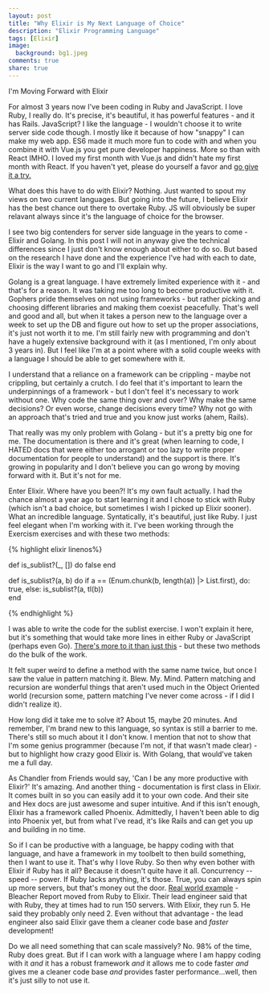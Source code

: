 ```yaml
---
layout: post
title: "Why Elixir is My Next Language of Choice"
description: "Elixir Programming Language"
tags: [Elixir]
image:
  background: bg1.jpeg
comments: true
share: true
---
```


I'm Moving Forward with Elixir

For almost 3 years now I've been coding in Ruby and JavaScript. I love Ruby, I really do. It's precise, it's beautiful, it has powerful features - and it has Rails. JavaScript? I like the language - I wouldn't choose it to write server side code though. I mostly like it because of how "snappy" I can make my web app. ES6 made it much more fun to code with and when you combine it with Vue.js you get pure developer happiness. More so than with React IMHO. I loved my first month with Vue.js and didn't hate my first month with React. If you haven't yet, please do yourself a favor and [go give it a try.](https://vuejs.org/)

What does this have to do with Elixir? Nothing. Just wanted to spout my views on two current languages. But going into the future, I believe Elixir has the best chance out there to overtake Ruby. JS will obviously be super relavant always since it's the language of choice for the browser.

I see two big contenders for server side language in the years to come - Elixir and Golang. In this post I will not in anyway give the technical differences since I just don't know enough about either to do so. But based on the research I have done and the experience I've had with each to date, Elixir is the way I want to go and I'll explain why.

Golang is a great language. I have extremely limited experience with it - and that's for a reason. It was taking me too long to become productive with it. Gophers pride themselves on not using frameworks - but rather picking and choosing different libraries and making them coexist peacefully. That's well and good and all, but when it takes a person new to the language over a week to set up the DB and figure out how to set up the proper associations, it's just not worth it to me. I'm still fairly new with programming and don't have a hugely extensive background with it (as I mentioned, I'm only about 3 years in). But I feel like I'm at a point where with a solid couple weeks with a language I should be able to get somewhere with it.

I understand that a reliance on a framework can be crippling - maybe not crippling, but certainly a crutch. I do feel that it's important to learn the underpinnings of a framework - but I don't feel it's necessary to work without one. Why code the same thing over and over? Why make the same decisions? Or even worse, change decisions every time? Why not go with an approach that's tried and true and you know just works (ahem, Rails).

That really was my only problem with Golang - but it's a pretty big one for me. The documentation is there and it's great (when learning to code, I HATED docs that were either too arrogant or too lazy to write proper documentation for people to understand) and the support is there. It's growing in popularity and I don't believe you can go wrong by moving forward with it. But it's not for me.

Enter Elixir. Where have you been?! It's my own fault actually. I had the chance almost a year ago to start learning it and I chose to stick with Ruby (which isn't a bad choice, but sometimes I wish I picked up Elixir sooner). What an incredible language. Syntatically, it's beautiful, just like Ruby. I just feel elegant when I'm working with it. I've been working through the Exercism exercises and with these two methods:

{% highlight elixir linenos%}

def is_sublist?(_, []) do
  false
end

def is_sublist?(a, b) do
  if a == (Enum.chunk(b, length(a)) |> List.first), do: true, else: is_sublist?(a, tl(b))  
end

{% endhighlight %}

I was able to write the code for the sublist exercise. I won't explain it here, but it's something that would take more lines in either Ruby or JavaScript (perhaps even Go). [There's more to it than just this](https://github.com/trevordjones/exercism-elixir/blob/master/sublist/sublist.exs) - but these two methods do the bulk of the work.

It felt super weird to define a method with the same name twice, but once I saw the value in pattern matching it. Blew. My. Mind. Pattern matching and recursion are wonderful things that aren't used much in the Object Oriented world (recursion some, pattern matching I've never come across - if I did I didn't realize it). 

How long did it take me to solve it? About 15, maybe 20 minutes. And remember, I'm brand new to this language, so syntax is still a barrier to me. There's still so much about it I don't know. I mention that not to show that I'm some genius programmer (because I'm not, if that wasn't made clear) - but to highlight how crazy good Elixir is. With Golang, that would've taken me a full day.

As Chandler from Friends would say, 'Can I be any more productive with Elixir?' It's amazing. And another thing - documentation is first class in Elixir. It comes built in so you can easily add it to your own code. And their site and Hex docs are just awesome and super intuitive. And if this isn't enough, Elixir has a framework called Phoenix. Admittedly, I haven't been able to dig into Phoenix yet, but from what I've read, it's like Rails and can get you up and building in no time.

So if I can be productive with a language, be happy coding with that language, and have a framework in my toolbelt to then build something, then I want to use it. That's why I love Ruby. So then why even bother with Elixir if Ruby has it all? Because it doesn't quite have it all. Concurrency -- speed -- power. If Ruby lacks anything, it's those. True, you can always spin up more servers, but that's money out the door. [Real world example](http://www.techworld.com/apps/how-elixir-helped-bleacher-report-handle-8x-more-traffic-3653957/) - Bleacher Report moved from Ruby to Elixir. Their lead engineer said that with Ruby, they at times had to run 150 servers. With Elixir, they run 5. He said they probably only need 2. Even without that advantage - the lead engineer also said Elixir gave them a cleaner code base and *faster* development!

Do we all need something that can scale massively? No. 98% of the time, Ruby does great. But if I can work with a language where I am happy coding with it *and* it has a robust framework *and* it allows me to code faster *and* gives me a cleaner code base *and* provides faster performance...well, then it's just silly to not use it.

